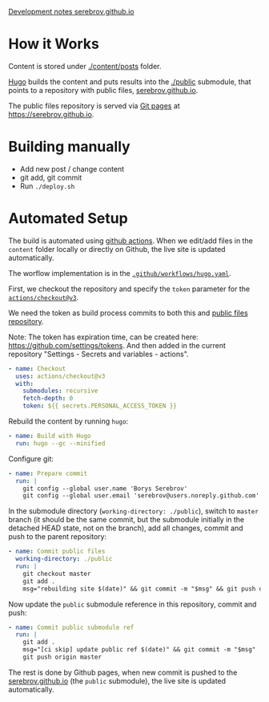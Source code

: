 [Development notes serebrov.github.io](https://serebrov.github.io)

# How it Works

Content is stored under [./content/posts](./content/posts) folder.

[Hugo](https://gohugo.io/) builds the content and puts results into the [./public](./public) submodule, that points to a repository with public files, [serebrov.github.io](https://github.com/serebrov/serebrov.github.io).

The public files repository is served via [Git pages](https://pages.github.com/) at https://serebrov.github.io.

# Building manually

- Add new post / change content
- git add, git commit
- Run `./deploy.sh`

# Automated Setup

The build is automated using [github actions](https://docs.github.com/en/actions). When we edit/add files in the `content` folder locally or directly on Github, the live site is updated automatically.

The worflow implementation is in the [`.github/workflows/hugo.yaml`](./.github/./.github/workflows/hugo.yaml).

First, we checkout the repository and specify the `token` parameter for the [`actions/checkout@v3`](https://github.com/actions/checkout).

We need the token as build process commits to both this and [public files repository](https://github.com/serebrov/serebrov.github.io/commits/master).

Note: The token has expiration time, can be created here: https://github.com/settings/tokens. And then added in the current repository "Settings - Secrets and variables - actions".

```yaml
- name: Checkout
  uses: actions/checkout@v3
  with:
    submodules: recursive
    fetch-depth: 0
    token: ${{ secrets.PERSONAL_ACCESS_TOKEN }}
```

Rebuild the content by running `hugo`:

```yaml
- name: Build with Hugo
  run: hugo --gc --minified
```

Configure git:

```yaml
- name: Prepare commit
  run: |
    git config --global user.name 'Borys Serebrov'
    git config --global user.email 'serebrov@users.noreply.github.com'
```

In the submodule directory (`working-directory: ./public`), switch to `master` branch (it should be the same commit, but the submodule initially in the detached HEAD state, not on the branch), add all changes, commit and push to the parent repository:

```yaml
- name: Commit public files
  working-directory: ./public
  run: |
    git checkout master
    git add .
    msg="rebuilding site $(date)" && git commit -m "$msg" && git push origin master
```

Now update the `public` submodule reference in this repository, commit and push:

```yaml
- name: Commit public submodule ref
  run: |
    git add .
    msg="[ci skip] update public ref $(date)" && git commit -m "$msg"
    git push origin master
```

The rest is done by Github pages, when new commit is pushed to the [serebrov.github.io](https://github.com/serebrov/serebrov.github.io) (the `public` submodule), the live site is updated automatically.
